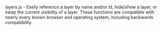 layers.js - Easily reference a layer by name and/or id, hide/show a layer, or swap the current visibility of a layer. These functions are compatible with nearly every known browser and operating system, including backwards compatibility.
